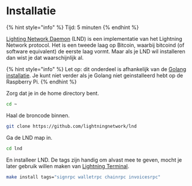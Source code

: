 # Installatie

{% hint style="info" %}
Tijd: 5 minuten
{% endhint %}

[Lighting Network Daemon](https://github.com/lightningnetwork/lnd#lightning-network-daemon) \(LND\) is een implementatie van het Lightning Network protocol. Het is een tweede laag op Bitcoin, waarbij bitcoind \(of software equivalent\) de eerste laag vormt. Maar als je LND wil installeren dan wist je dat waarschijnlijk al.

{% hint style="info" %}
Let op: dit onderdeel is afhankelijk van de [Golang installatie](https://docs.theroadtonode.com/raspberry-pi/algemene-dependencies-installeren#golang). Je kunt niet verder als je Golang niet geinstalleerd hebt op de Raspberry Pi.
{% endhint %}

Zorg dat je in de home directory bent.

```bash
cd ~
```

Haal de broncode binnen.

```bash
git clone https://github.com/lightningnetwork/lnd
```

Ga de LND map in.

```bash
cd lnd
```

En installeer LND. De tags zijn handig om alvast mee te geven, mocht je later gebruik willen maken van [Lightning Terminal](https://docs.theroadtonode.com/lightning-extensies/lightning-terminal).

```bash
make install tags="signrpc walletrpc chainrpc invoicesrpc"
```
